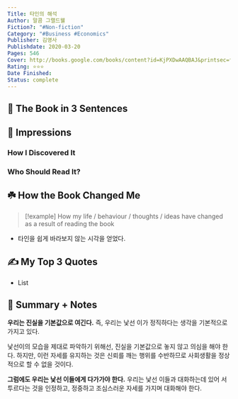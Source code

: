 ```yaml
---
Title: 타인의 해석
Author: 말콤 그랠드웰
Fiction?: "#Non-fiction"
Category: "#Business #Economics"
Publisher: 김영사
Publishdate: 2020-03-20
Pages: 546
Cover: http://books.google.com/books/content?id=KjPXDwAAQBAJ&printsec=frontcover&img=1&zoom=1&edge=curl&source=gbs_api
Rating: ⭐⭐⭐
Date Finished: 
Status: complete
---
```


## 🚀 The Book in 3 Sentences

## 👀 Impressions

### How I Discovered It

### Who Should Read It?

## ☘️ How the Book Changed Me

> [!example]
> How my life / behaviour / thoughts / ideas have changed as a result of reading the book
- 타인을 쉽게 바라보지 않는 시각을 얻었다.

## ✍️ My Top 3 Quotes
- List

## 📒 Summary + Notes
**우리는 진실을 기본값으로 여긴다.** 즉, 우리는 낯선 이가 정직하다는 생각을 기본적으로 가지고 있다.

낯선이의 모습을 제대로 파악하기 위해선, 진실을 기본값으로 놓지 않고 의심을 해야 한다.
하지만, 이런 자세를 유지하는 것은 신뢰를 깨는 행위를 수반하므로 사회생활을 정상적으로 할 수 없을 것이다.

**그럼에도  우리는 낯선 이들에게 다가가야 한다.** 우리는 낯선 이들과 대화하는데 있어 서투르다는 것을 인정하고, 정중하고 조심스러운 자세를 가지며 대화해야 한다.